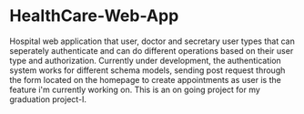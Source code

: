 # HealthCare-Web-App
Hospital web application that user, doctor and secretary user types that can seperately authenticate and can do different operations based on their user type and authorization.
Currently under development, the authentication system works for different schema models, sending post request through the form located on the homepage to create appointments as user is the feature i'm currently working on. This is an on going project for my graduation project-I.

